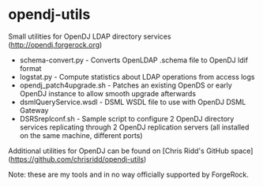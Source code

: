 opendj-utils
============

Small utilities for OpenDJ LDAP directory services (http://opendj.forgerock.org)

* schema-convert.py - Converts OpenLDAP .schema file to OpenDJ ldif format
* logstat.py - Compute statistics about LDAP operations from access logs
* opendj_patch4upgrade.sh - Patches an existing OpenDS or early OpenDJ instance to allow smooth upgrade afterwards
* dsmlQueryService.wsdl - DSML WSDL file to use with OpenDJ DSML Gateway
* DSRSreplconf.sh - Sample script to configure 2 OpenDJ directory services replicating through 2 OpenDJ replication servers (all installed on the same machine, different ports)

Additional utilities for OpenDJ can be found on [Chris Ridd's GitHub space] (https://github.com/chrisridd/opendj-utils)

Note: these are my tools and in no way officially supported by ForgeRock.
